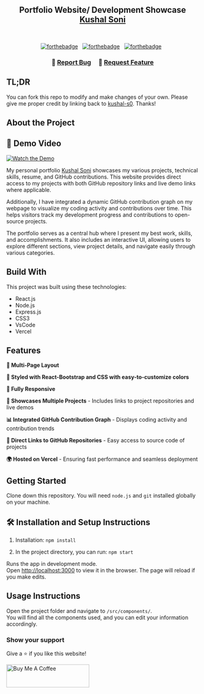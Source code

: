 
<h2 align="center">
  Portfolio Website/ Development Showcase<br/>
  <a href="https://portfolio1-blue-zeta.vercel.app/" target="_blank">Kushal Soni</a>
</h2>

<br/>

<center>

[![forthebadge](https://forthebadge.com/images/badges/built-with-love.svg)](https://forthebadge.com) &nbsp;
[![forthebadge](https://forthebadge.com/images/badges/made-with-javascript.svg)](https://forthebadge.com) &nbsp;
[![forthebadge](https://forthebadge.com/images/badges/open-source.svg)](https://forthebadge.com) &nbsp;

</center>

<h3 align="center">
    🔹
    <a href="https://github.com/kushal-s0/Portfolio/issues">Report Bug</a> &nbsp; &nbsp;
    🔹
    <a href="https://github.com/kushal-s0/Portfolio/issues">Request Feature</a>
</h3>

## TL;DR

You can fork this repo to modify and make changes of your own. Please give me proper credit by linking back to [kushal-s0](https://github.com/kushal-s0/Portfolio). Thanks!

## About the Project

## 🎥 Demo Video

[![Watch the Demo](https://img.shields.io/badge/▶-Watch%20Demo-red)](https://github.com/kushal-s0/Development-Showcase/blob/main/media/demo.mp4)


My personal portfolio <a href="https://portfolio1-blue-zeta.vercel.app/" target="_blank">Kushal Soni</a> showcases my various projects, technical skills, resume, and GitHub contributions. This website provides direct access to my projects with both GitHub repository links and live demo links where applicable.

Additionally, I have integrated a dynamic GitHub contribution graph on my webpage to visualize my coding activity and contributions over time. This helps visitors track my development progress and contributions to open-source projects.

The portfolio serves as a central hub where I present my best work, skills, and accomplishments. It also includes an interactive UI, allowing users to explore different sections, view project details, and navigate easily through various categories.

## Build With

This project was built using these technologies:

- React.js
- Node.js
- Express.js
- CSS3
- VsCode
- Vercel

## Features

**📖 Multi-Page Layout**

**🎨 Styled with React-Bootstrap and CSS with easy-to-customize colors**

**📱 Fully Responsive**

**🚀 Showcases Multiple Projects** - Includes links to project repositories and live demos

**📊 Integrated GitHub Contribution Graph** - Displays coding activity and contribution trends

**🔗 Direct Links to GitHub Repositories** - Easy access to source code of projects

**🌍 Hosted on Vercel** - Ensuring fast performance and seamless deployment

## Getting Started

Clone down this repository. You will need `node.js` and `git` installed globally on your machine.

## 🛠 Installation and Setup Instructions

1. Installation: `npm install`

2. In the project directory, you can run: `npm start`

Runs the app in development mode.\
Open [http://localhost:3000](http://localhost:3000) to view it in the browser.
The page will reload if you make edits.

## Usage Instructions

Open the project folder and navigate to `/src/components/`. <br/>
You will find all the components used, and you can edit your information accordingly.

### Show your support

Give a ⭐ if you like this website!

<a href="https://buymeacoffee.com/kushal.s0" target="_blank"><img src="https://cdn.buymeacoffee.com/buttons/v2/default-violet.png" alt="Buy Me A Coffee" height= "60px" width= "217px" ></a>



